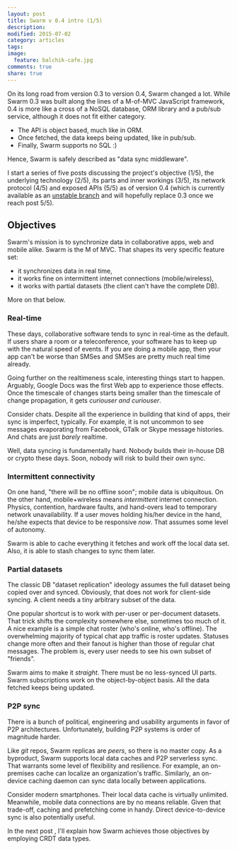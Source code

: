 ```yaml
---
layout: post
title: Swarm v 0.4 intro (1/5)
description: 
modified: 2015-07-02
category: articles
tags: 
image:
  feature: balchik-cafe.jpg
comments: true
share: true
---
```


On its long road from version 0.3 to version 0.4, Swarm changed a lot.
While Swarm 0.3 was built along the lines of a M-of-MVC JavaScript framework, 0.4 is more like a cross of a NoSQL database, ORM library and a pub/sub service, although it does not fit either category.

* The API is object based, much like in ORM.
* Once fetched, the data keeps being updated, like in pub/sub.
* Finally, Swarm supports no SQL :)

Hence, Swarm is safely described as "data sync middleware".

I start a series of five posts discussing the project's objective (1/5), the underlying technology (2/5), its parts and inner workings (3/5), its network protocol (4/5) and exposed APIs (5/5) as of version 0.4 (which is currently available as an [unstable branch][branch] and will hopefully replace 0.3 once we reach post 5/5).

[branch]: https://github.com/gritzko/swarm/tree/0.4

## Objectives

Swarm's mission is to synchronize data in collaborative apps, web and mobile alike. Swarm is the M of MVC. That shapes its very specific feature set:

* it synchronizes data in real time,
* it works fine on intermittent internet connections (mobile/wireless),
* it works with partial datasets (the client can't have the complete DB).

More on that below.

### Real-time

These days, collaborative software tends to sync in real-time as the default. If users share a room or a teleconference, your software has to keep up with the natural speed of events. If you are doing a mobile app, then your app can't be worse than SMSes and SMSes are pretty much real time already.

Going further on the realtimeness scale, interesting things start to happen. Arguably, Google Docs was the first Web app to experience those effects. Once the timescale of changes starts being smaller than the timescale of change propagation, it gets *curiouser and curiouser*.

Consider chats. Despite all the experience in building that kind of apps, their sync is imperfect, typically. For example, it is not uncommon to see messages evaporating from Facebook, GTalk or Skype message histories. And chats are just *barely* realtime.

Well, data syncing is fundamentally hard. Nobody builds their in-house DB or crypto these days. Soon, nobody will risk to build their own sync.

### Intermittent connectivity

On one hand, "there will be no offline soon"; mobile data is ubiquitous. On the other hand, mobile+wireless means *intermittent* internet connection. Physics, contention, hardware faults, and hand-overs lead to temporary network unavailability.
If a user moves holding his/her device in the hand, he/she expects that device to be responsive *now*. That assumes some level of autonomy.

Swarm is able to cache everything it fetches and work off the local data set. Also, it is able to stash changes to sync them later.

### Partial datasets

The classic DB "dataset replication" ideology assumes the full dataset being copied over and synced. Obviously, that does not work for client-side syncing. A client needs a tiny arbitrary subset of the data.

One popular shortcut is to work with per-user or per-document datasets. That trick shifts the complexity somewhere else, sometimes too much of it.
A nice example is a simple chat roster (who's online, who's offline).
The overwhelming majority of typical chat app traffic is roster updates. Statuses change more often and their fanout is higher than those of regular chat messages. The problem is, every user needs to see his own subset of "friends".

Swarm aims to make it *straight*. There must be no less-synced UI parts. Swarm subscriptions work on the object-by-object basis. All the data fetched keeps being updated. 


### P2P sync

There is a bunch of political, engineering and usability arguments in favor of P2P architectures. Unfortunately, building P2P systems is order of magnitude harder.

Like *git* repos, Swarm replicas are *peers*, so there is no master copy.
As a byproduct, Swarm supports local data caches and P2P serverless sync.  That warrants some level of flexibility and resilience. For example, an on-premises cache can localize an organization's traffic. Similarly, an on-device caching daemon can sync data locally between applications.

Consider modern smartphones. Their local data cache is virtually unlimited. Meanwhile, mobile data connections are by no means reliable. Given that trade-off, caching and prefetching come in handy. Direct device-to-device sync is also potentially useful.


In the next post , I'll explain how Swarm achieves those objectives by employing CRDT data types.
